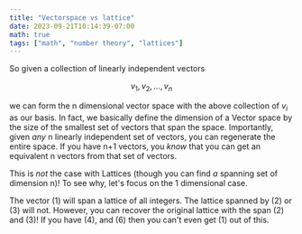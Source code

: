 ```yaml
---
title: "Vectorspace vs lattice"
date: 2023-09-21T10:14:39-07:00
math: true
tags: ["math", "number theory", "lattices"]
---
```

So given a collection of linearly independent
vectors

$$v_1, v_2, \ldots, v_n$$

we can form the n dimensional vector space
with the above collection of $v_i$ as our
basis. In fact, we basically define
the dimension of a Vector space by the size
of the smallest set of vectors that span
the space. Importantly,
given *any* n linearly independent set
of vectors, you can regenerate the entire
space. If you have n+1 vectors, you
*know* that you can get an equivalent
n vectors from that set of vectors.

This is *not* the case with Lattices (though you can
find *a* spanning set of dimension n)! To see
why, let's focus on the 1 dimensional case.

The vector (1) will span a lattice of all
integers. The lattice spanned by (2) or (3) will not.
However, you can recover the original lattice
with the span (2) and (3)! If you have
(4), and (6) then you can't even get (1) out of this.
